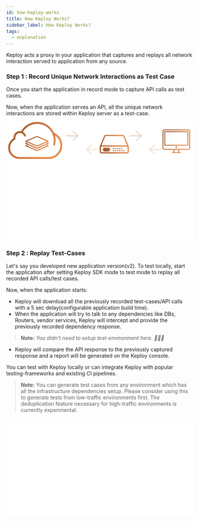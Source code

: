 ```yaml
---
id: how-keploy-works
title: How Keploy Works?
sidebar_label: How Keploy Works?
tags:
  - explanation
---
```


Keploy acts a proxy in your application that captures and replays all network interaction served to application from any source.

### Step 1 : Record Unique Network Interactions as Test Case

Once you start the application in record mode to capture API calls as test cases.

Now, when the application serves an API, all the unique network interactions are stored within Keploy server as a test-case.

![How it works](../../../static/gif/how-keploy-works.gif)

### Step 2 : Replay Test-Cases

Let's say you developed new application version(v2). To test locally, start the application after setting Keploy SDK mode to test mode to replay all recorded API calls/test cases.

Now, when the application starts:

- Keploy will download all the previously recorded test-cases/API calls with a 5 sec delay(configurable application build time).
- When the application will try to talk to any dependencies like DBs, Routers, vendor services, Keploy will intercept and provide the previously recorded dependency response.

> **Note:** _You didn't need to setup test-environment here. 🙅🏻‍♀️_

- Keploy will compare the API response to the previously captured response and a report will be generated on the Keploy console.

You can test with Keploy locally or can integrate Keploy with popular testing-frameworks and existing CI pipelines.

> **Note:** You can generate test cases from any environment which has all the infrastructure dependencies setup. Please consider using this to generate tests from low-traffic environments first. The deduplication feature necessary for high-traffic environments is currently experimental.

![How it works](../../../static/gif/record-replay.gif)
